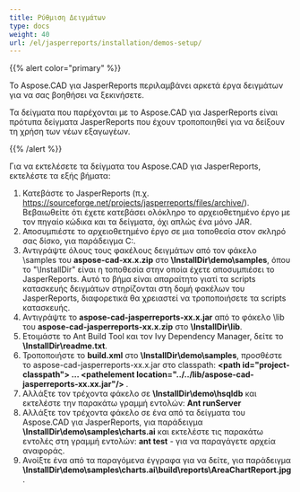 ```yaml
---
title: Ρύθμιση Δειγμάτων
type: docs
weight: 40
url: /el/jasperreports/installation/demos-setup/
---
```


{{% alert color="primary" %}}

Το Aspose.CAD για JasperReports περιλαμβάνει αρκετά έργα δειγμάτων για να σας βοηθήσει να ξεκινήσετε.

Τα δείγματα που παρέχονται με το Aspose.CAD για JasperReports είναι πρότυπα δείγματα JasperReports που έχουν τροποποιηθεί για να δείξουν τη χρήση των νέων εξαγωγέων.

{{% /alert %}}

Για να εκτελέσετε τα δείγματα του Aspose.CAD για JasperReports, εκτελέστε τα εξής βήματα:

1. Κατεβάστε το JasperReports (π.χ. https://sourceforge.net/projects/jasperreports/files/archive/). Βεβαιωθείτε ότι έχετε κατεβάσει ολόκληρο το αρχειοθετημένο έργο με τον πηγαίο κώδικα και τα δείγματα, όχι απλώς ένα μόνο JAR.
1. Αποσυμπιέστε το αρχειοθετημένο έργο σε μια τοποθεσία στον σκληρό σας δίσκο, για παράδειγμα C:\.
1. Αντιγράψτε όλους τους φακέλους δειγμάτων από τον φάκελο \samples του **aspose-cad-xx.x.zip** στο **\InstallDir\demo\samples**, όπου το "\InstallDir" είναι η τοποθεσία στην οποία έχετε αποσυμπιέσει το JasperReports. Αυτό το βήμα είναι απαραίτητο γιατί τα scripts κατασκευής δειγμάτων στηρίζονται στη δομή φακέλων του JasperReports, διαφορετικά θα χρειαστεί να τροποποιήσετε τα scripts κατασκευής.
1. Αντιγράψτε το **aspose-cad-jasperreports-xx.x.jar** από το φάκελο \lib του **aspose-cad-jasperreports-xx.x.zip** στο **\InstallDir\lib**.
1. Ετοιμάστε το Ant Build Tool και τον Ivy Dependency Manager, δείτε το **\InstallDir\readme.txt**.
1. Τροποποιήστε το **build.xml** στο **\InstallDir\demo\samples**, προσθέστε το aspose-cad-jasperreports-xx.x.jar στο classpath:
   **\<path id="project-classpath"> ... \<pathelement location="../../lib/aspose-cad-jasperreports-xx.xx.jar"/> </path>**.
1. Αλλάξτε τον τρέχοντα φάκελο σε **\InstallDir\demo\hsqldb** και εκτελέστε την παρακάτω γραμμή εντολών:
   **Ant runServer**
1. Αλλάξτε τον τρέχοντα φάκελο σε ένα από τα δείγματα του Aspose.CAD για JasperReports, για παράδειγμα **\InstallDir\demo\samples\charts.ai** και εκτελέστε τις παρακάτω εντολές στη γραμμή εντολών:
   **ant test** - για να παραγάγετε αρχεία αναφοράς.
1. Ανοίξτε ένα από τα παραγόμενα έγγραφα για να δείτε, για παράδειγμα **\InstallDir\demo\samples\charts.ai\build\reports\AreaChartReport.jpg**.
